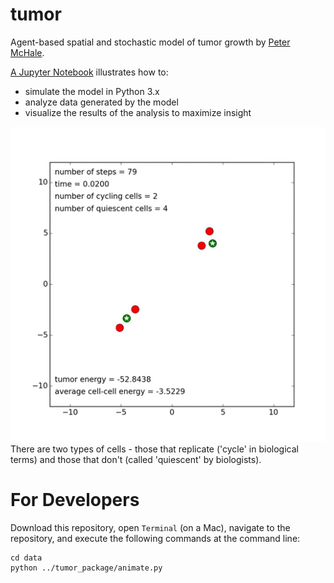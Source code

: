 tumor
======
Agent-based spatial and stochastic model of tumor growth by [Peter McHale](http://ccbs-76.bio.uci.edu/~petermchale/).

[A Jupyter Notebook](https://nbviewer.jupyter.org/github/petermchale/tumor/blob/master/demonstration.ipynb?flush_cache=true) illustrates how to: 
* simulate the model in Python 3.x
* analyze data generated by the model
* visualize the results of the analysis to maximize insight
<img src="data/tumor.gif">
There are two types of cells - those that replicate ('cycle' in biological terms) and those that don't (called 'quiescent' by biologists). 

For Developers
======
Download this repository, open `Terminal` (on a Mac), navigate to the repository, and execute the following commands at the command line:
```
cd data
python ../tumor_package/animate.py
````
